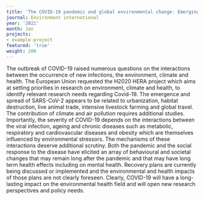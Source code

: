 ```yaml
---
title: 'The COVID-19 pandemic and global environmental change: Emerging research needs.'
journal: Environment international
year: '2021'
month: Jan
projects:
- example-project
featured: 'true'
weight: 200
---
```


The outbreak of COVID-19 raised numerous questions on the interactions between the occurrence of new infections, the environment, climate and health. The European Union requested the H2020 HERA project which aims at setting priorities in research on environment, climate and health, to identify relevant research needs regarding Covid-19. The emergence and spread of SARS-CoV-2 appears to be related to urbanization, habitat destruction, live animal trade, intensive livestock farming and global travel. The contribution of climate and air pollution requires additional studies. Importantly, the severity of COVID-19 depends on the interactions between the viral infection, ageing and chronic diseases such as metabolic, respiratory and cardiovascular diseases and obesity which are themselves influenced by environmental stressors. The mechanisms of these interactions deserve additional scrutiny. Both the pandemic and the social response to the disease have elicited an array of behavioural and societal changes that may remain long after the pandemic and that may have long term health effects including on mental health. Recovery plans are currently being discussed or implemented and the environmental and health impacts of those plans are not clearly foreseen. Clearly, COVID-19 will have a long-lasting impact on the environmental health field and will open new research perspectives and policy needs.